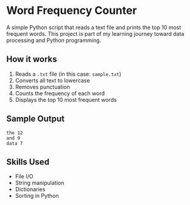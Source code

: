 # Word Frequency Counter

A simple Python script that reads a text file and prints the top 10 most frequent words. This project is part of my learning journey toward data processing and Python programming.

## How it works

1. Reads a `.txt` file (in this case: `sample.txt`)
2. Converts all text to lowercase
3. Removes punctuation
4. Counts the frequency of each word
5. Displays the top 10 most frequent words

## Sample Output

```
the 12
and 9
data 7
```

## Skills Used

- File I/O
- String manipulation
- Dictionaries
- Sorting in Python
